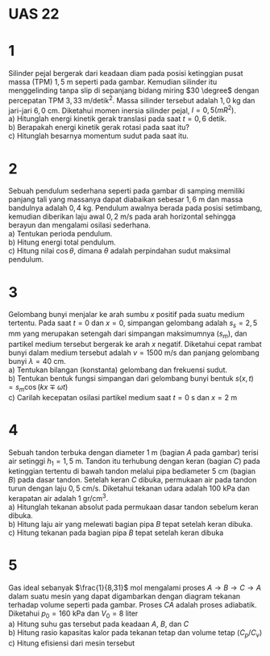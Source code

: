 # UAS 22

# 1
Silinder pejal bergerak dari keadaan diam pada posisi ketinggian pusat massa (TPM) $1,5$ m seperti pada gambar. Kemudian silinder itu menggelinding tanpa slip di sepanjang bidang miring $30 \degree$ dengan percepatan TPM $3,33$ m/detik$^2$. Massa silinder tersebut adalah $1,0$ kg dan jari-jari $6,0$ cm. Diketahui momen inersia silinder pejal, $I = 0,5(mR^2)$.  
a) Hitunglah energi kinetik gerak translasi pada saat $t = 0,6$ detik.  
b) Berapakah energi kinetik gerak rotasi pada saat itu?  
c) Hitunglah besarnya momentum sudut pada saat itu.  

# 2
Sebuah pendulum sederhana seperti pada gambar di samping memiliki panjang tali yang massanya dapat diabaikan sebesar $1,6$ m dan massa bandulnya adalah $0,4$ kg. Pendulum awalnya berada pada posisi setimbang, kemudian diberikan laju awal $0,2$ m/s pada arah horizontal sehingga berayun dan mengalami osilasi sederhana.  
a) Tentukan perioda pendulum.  
b) Hitung energi total pendulum.  
c) Hitung nilai $\cos \theta$, dimana $\theta$ adalah perpindahan sudut maksimal pendulum.  

# 3
Gelombang bunyi menjalar ke arah sumbu $x$ positif pada suatu medium tertentu. Pada saat $t = 0$ dan $x = 0$, simpangan gelombang adalah $s_s = 2,5$ mm yang merupakan setengah dari simpangan maksimumnya $(s_m)$, dan partikel medium tersebut bergerak ke arah $x$ negatif. Diketahui cepat rambat bunyi dalam medium tersebut adalah $v = 1500$ m/s dan panjang gelombang bunyi $\lambda = 40$ cm.  
a) Tentukan bilangan (konstanta) gelombang dan frekuensi sudut.  
b) Tentukan bentuk fungsi simpangan dari gelombang bunyi bentuk $s(x, t) = s_m \cos (kx \mp \omega t)$  
c) Carilah kecepatan osilasi partikel medium saat $t = 0$ s dan $x = 2$ m

# 4
Sebuah tandon terbuka dengan diameter $1$ m (bagian $A$ pada gambar) terisi air setinggi $h_1 = 1,5$ m. Tandon itu terhubung dengan keran (bagian $C$) pada ketinggian tertentu di bawah tandon melalui pipa bediameter $5$ cm (bagian $B$) pada dasar tandon. Setelah keran $C$ dibuka, permukaan air pada tandon turun dengan laju $0,5$ cm/s. Diketahui tekanan udara adalah $100$ kPa dan kerapatan air adalah $1$ gr/cm$^3$.  
a) Hitunglah tekanan absolut pada permukaan dasar tandon sebelum keran dibuka.  
b) Hitung laju air yang melewati bagian pipa $B$ tepat setelah keran dibuka.  
c) Hitung tekanan pada bagian pipa $B$ tepat setelah keran dibuka

# 5
Gas ideal sebanyak $\frac{1}{8,31}$ mol mengalami proses $A \rightarrow B \rightarrow C \rightarrow A$ dalam suatu mesin yang dapat digambarkan dengan diagram tekanan terhadap volume seperti pada gambar. Proses $CA$ adalah proses adiabatik. Diketahui $p_0 = 160$ kPa dan $V_0 = 8$ liter  
a) Hitung suhu gas tersebut pada keadaan $A$, $B$, dan $C$  
b) Hitung rasio kapasitas kalor pada tekanan tetap dan volume tetap $(C_p/C_v)$  
c) Hitung efisiensi dari mesin tersebut
